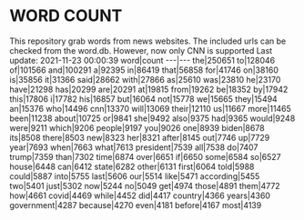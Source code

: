 # WORD COUNT
This repository grab words from news websites. The included urls can be checked from the word.db.
However, now only CNN is supported
Last update: 2021-11-23 00:00:39
word|count
---|---
the|250651
to|128046
of|101566
and|100291
a|92395
in|86419
that|56858
for|41746
on|38160
is|35856
it|31366
said|28662
with|27866
as|25610
was|23810
he|23170
have|21298
has|20299
are|20291
at|19815
from|19262
be|18352
by|17942
this|17806
i|17782
his|16857
but|16064
not|15778
we|15665
they|15494
an|15376
who|14496
cnn|13370
will|13069
their|12110
us|11667
more|11465
been|11238
about|10725
or|9841
she|9492
also|9375
had|9365
would|9248
were|9211
which|9206
people|9197
you|9026
one|8939
biden|8678
its|8508
there|8503
new|8323
her|8321
after|8145
out|7746
up|7729
year|7693
when|7663
what|7613
president|7539
all|7538
do|7407
trump|7359
than|7302
time|6874
over|6651
if|6650
some|6584
so|6527
house|6448
can|6412
state|6282
other|6131
first|6064
told|5988
could|5887
into|5755
last|5606
our|5514
like|5471
according|5455
two|5401
just|5302
now|5244
no|5049
get|4974
those|4891
them|4772
how|4661
covid|4469
while|4452
did|4417
country|4366
years|4360
government|4287
because|4270
even|4181
before|4167
most|4139
